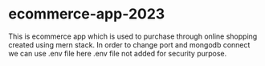 # ecommerce-app-2023

This is ecommerce app which is used to purchase through online shopping created using mern stack.
In order to change port and mongodb connect we can use .env file here .env file not added for security purpose.
